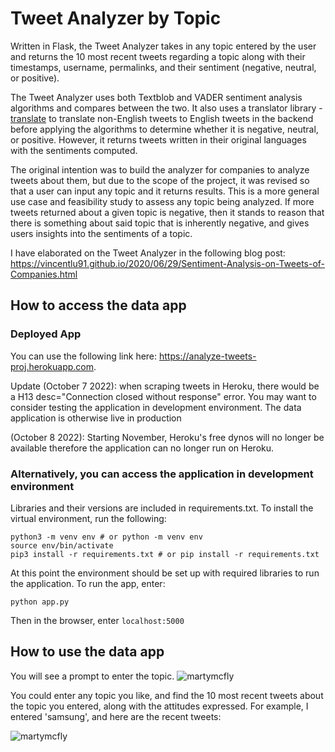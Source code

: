 # Tweet Analyzer by Topic

Written in Flask, the Tweet Analyzer takes in any topic entered by the user and returns the 10 most recent tweets regarding a topic along with their timestamps, username, permalinks, and their sentiment (negative, neutral, or positive).

The Tweet Analyzer uses both Textblob and VADER sentiment analysis algorithms and compares between the two. It also uses a translator library - [translate](https://pypi.org/project/translate/) to translate non-English tweets to English tweets in the backend before applying the algorithms to determine whether it is negative, neutral, or positive. However, it returns tweets written in their original languages with the sentiments computed. 

The original intention was to build the analyzer for companies to analyze tweets about them, but due to the scope of the project, it was revised so that a user can input any topic and it returns results. This is a more general use case and feasibility study to assess any topic being analyzed. If more tweets returned about a given topic is negative, then it stands to reason that there is something about said topic that is inherently negative, and gives users insights into the sentiments of a topic.

I have elaborated on the Tweet Analyzer in the following blog post: https://vincentlu91.github.io/2020/06/29/Sentiment-Analysis-on-Tweets-of-Companies.html

## How to access the data app

### Deployed App

You can use the following link here: https://analyze-tweets-proj.herokuapp.com. 

Update (October 7 2022): when scraping tweets in Heroku, there would be a H13 desc="Connection closed without response" error. You may want to consider testing the application in development environment. The data application is otherwise live in production

(October 8 2022): Starting November, Heroku's free dynos will no longer be available therefore the application can no longer run on Heroku.

### Alternatively, you can access the application in development environment

Libraries and their versions are included in requirements.txt. To install the virtual environment, run the following:

```
python3 -m venv env # or python -m venv env
source env/bin/activate
pip3 install -r requirements.txt # or pip install -r requirements.txt
```

At this point the environment should be set up with required libraries to run the application. To run the app, enter:
```
python app.py
```

Then in the browser, enter ```localhost:5000```

## How to use the data app
You will see a prompt to enter the topic.
![martymcfly](https://user-images.githubusercontent.com/3411100/86506250-b0ae1280-bd9b-11ea-9771-fe2d92197bf0.png)
  
You could enter any topic you like, and find the 10 most recent tweets about the topic you entered, along with the attitudes expressed.
For example, I entered 'samsung', and here are the recent tweets:

![martymcfly](https://user-images.githubusercontent.com/3411100/86506278-f5d24480-bd9b-11ea-8543-0614f47b67e3.png)
